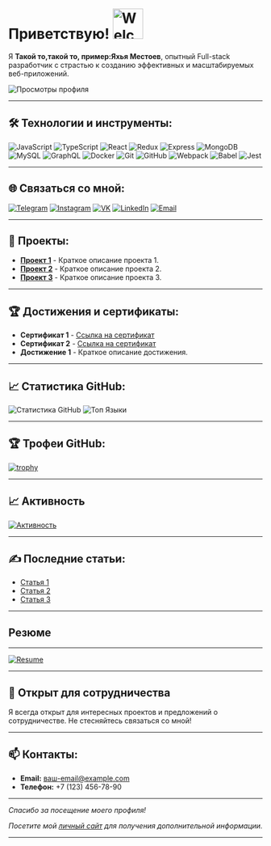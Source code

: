 # Приветствую! <img src="https://raw.githubusercontent.com/mlovz/mlovz/master/welcome.gif" alt="Welcome" width="60" height="60">

Я **Такой то,такой то, пример:Яхья Местоев**, опытный Full-stack разработчик с страстью к созданию эффективных и масштабируемых веб-приложений.

![Просмотры профиля](https://komarev.com/ghpvc/?username=mlovz&color=blue)

---

## 🛠 Технологии и инструменты:

![JavaScript](https://img.shields.io/badge/-JavaScript-090909?style=for-the-badge&logo=javascript&logoColor=yellow)
![TypeScript](https://img.shields.io/badge/-TypeScript-090909?style=for-the-badge&logo=typescript&logoColor=blue)
![React](https://img.shields.io/badge/-React-090909?style=for-the-badge&logo=react&logoColor=00FFFF)
![Redux](https://img.shields.io/badge/-Redux-090909?style=for-the-badge&logo=redux&logoColor=8A2BE2)
![Express](https://img.shields.io/badge/-Express-090909?style=for-the-badge&logo=express&logoColor=white)
![MongoDB](https://img.shields.io/badge/-MongoDB-090909?style=for-the-badge&logo=mongodb&logoColor=green)
![MySQL](https://img.shields.io/badge/-MySQL-090909?style=for-the-badge&logo=mysql&logoColor=blue)
![GraphQL](https://img.shields.io/badge/-GraphQL-090909?style=for-the-badge&logo=graphql&logoColor=E10098)
![Docker](https://img.shields.io/badge/-Docker-090909?style=for-the-badge&logo=docker&logoColor=blue)
![Git](https://img.shields.io/badge/-Git-090909?style=for-the-badge&logo=git&logoColor=orange)
![GitHub](https://img.shields.io/badge/-GitHub-090909?style=for-the-badge&logo=github&logoColor=white)
![Webpack](https://img.shields.io/badge/-Webpack-090909?style=for-the-badge&logo=webpack&logoColor=blue)
![Babel](https://img.shields.io/badge/-Babel-090909?style=for-the-badge&logo=babel&logoColor=yellow)
![Jest](https://img.shields.io/badge/-Jest-090909?style=for-the-badge&logo=jest&logoColor=C21325)

---

## 🌐 Связаться со мной:

[![Telegram](https://img.icons8.com/color/48/000000/telegram-app--v5.png)](https://t.me/yakhya_mestoev/)
[![Instagram](https://img.icons8.com/fluency/48/000000/instagram-new.png)](https://www.instagram.com/yakhya_mestoev/)
[![VK](https://img.icons8.com/color/48/000000/vk-circled.png)](https://vk.com/yakhya_mestoev/)
[![LinkedIn](https://img.icons8.com/color/48/000000/linkedin-circled--v1.png)](https://www.linkedin.com/in/ваш-username/)
[![Email](https://img.icons8.com/color/48/000000/gmail-new.png)](mailto:ваш-email@example.com)

---

## 🚀 Проекты:

- [**Проект 1**](ссылка-на-проект-1) - Краткое описание проекта 1.
- [**Проект 2**](ссылка-на-проект-2) - Краткое описание проекта 2.
- [**Проект 3**](ссылка-на-проект-3) - Краткое описание проекта 3.

---

## 🏆 Достижения и сертификаты:

- **Сертификат 1** - [Ссылка на сертификат](ссылка-на-сертификат-1)
- **Сертификат 2** - [Ссылка на сертификат](ссылка-на-сертификат-2)
- **Достижение 1** - Краткое описание достижения.

---

## 📈 Статистика GitHub:

![Статистика GitHub](https://github-readme-stats.vercel.app/api?username=mlovz&show_icons=true&theme=dark)
![Топ Языки](https://github-readme-stats.vercel.app/api/top-langs/?username=mlovz&langs_count=8&layout=compact&theme=dark)

---

## 🏆 Трофеи GitHub:

[![trophy](https://github-profile-trophy.vercel.app/?username=mlovz&theme=onedark)](https://github.com/ryo-ma/github-profile-trophy)

---
## 📈 Активность

[![Активность](https://github-readme-activity-graph.vercel.app/graph?username=mlovz&theme=github)](https://github.com/ashutosh00710/github-readme-activity-graph)


---
## ✍️ Последние статьи:

<!-- BLOG-POST-LIST:START -->
- [Статья 1](ссылка-на-статью-1)
- [Статья 2](ссылка-на-статью-2)
- [Статья 3](ссылка-на-статью-3)
<!-- BLOG-POST-LIST:END -->

---
## Резюме
---
[![Resume](https://img.shields.io/badge/-Резюме-090909?style=for-the-badge&logo=adobe-acrobat-reader&logoColor=red)](https://gifer.com/ru/gifs/%D0%BF%D1%80%D0%B8%D0%B2%D0%B5%D1%82#google_vignette)

---

## 💼 Открыт для сотрудничества

Я всегда открыт для интересных проектов и предложений о сотрудничестве. Не стесняйтесь связаться со мной!

---

## 📫 Контакты:

- **Email:** [ваш-email@example.com](mailto:ваш-email@example.com)
- **Телефон:** +7 (123) 456-78-90

---

*Спасибо за посещение моего профиля!*

*Посетите мой [личный сайт](ссылка-на-сайт) для получения дополнительной информации.*

---



